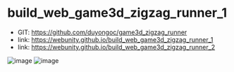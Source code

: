 # build_web_game3d_zigzag_runner_1

- GIT: https://github.com/duyongoc/game3d_zigzag_runner
- link: https://webunity.github.io/build_web_game3d_zigzag_runner_1
- link: https://webunity.github.io/build_web_game3d_zigzag_runner_2

![image](https://user-images.githubusercontent.com/62178856/183694114-f5878291-3404-452e-a010-284307d6f882.png)
![image](https://user-images.githubusercontent.com/62178856/183694274-1e8b695d-6eac-4bdf-a21f-02f94ed3cd70.png)
